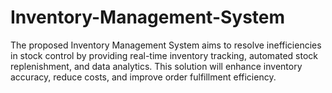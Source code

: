 # Inventory-Management-System
The proposed Inventory Management System aims to resolve inefficiencies in stock control by providing real-time inventory tracking, automated stock replenishment, and data analytics. This solution will enhance inventory accuracy, reduce costs, and improve order fulfillment efficiency.

